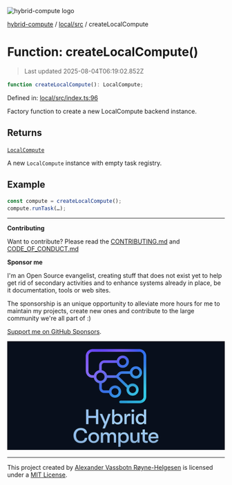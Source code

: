 <div><img alt="hybrid-compute logo" src="https://raw.githubusercontent.com/phun-ky/hybrid-compute/main/public/logo-hybrid-compute-horizontal-colored-package.svg?raw=true" style="max-height:32px;"/></div>

[hybrid-compute](../../../README.md) / [local/src](../README.md) /
createLocalCompute

# Function: createLocalCompute()

> Last updated 2025-08-04T06:19:02.852Z

```ts
function createLocalCompute(): LocalCompute;
```

Defined in:
[local/src/index.ts:96](https://github.com/phun-ky/hybrid-compute/blob/main/packages/local/src/index.ts#L96)

Factory function to create a new LocalCompute backend instance.

## Returns

[`LocalCompute`](../classes/LocalCompute.md)

A new `LocalCompute` instance with empty task registry.

## Example

```ts
const compute = createLocalCompute();
compute.runTask(…);
```

---

**Contributing**

Want to contribute? Please read the
[CONTRIBUTING.md](https://github.com/phun-ky/hybrid-compute/blob/main/CONTRIBUTING.md)
and
[CODE_OF_CONDUCT.md](https://github.com/phun-ky/hybrid-compute/blob/main/CODE_OF_CONDUCT.md)

**Sponsor me**

I'm an Open Source evangelist, creating stuff that does not exist yet to help
get rid of secondary activities and to enhance systems already in place, be it
documentation, tools or web sites.

The sponsorship is an unique opportunity to alleviate more hours for me to
maintain my projects, create new ones and contribute to the large community
we're all part of :)

[Support me on GitHub Sponsors](https://github.com/sponsors/phun-ky).

![@hybrid-compute banner with logo and text](https://github.com/phun-ky/hybrid-compute/blob/main/public/logo-banner.png?raw=true)

---

This project created by [Alexander Vassbotn Røyne-Helgesen](http://phun-ky.net)
is licensed under a [MIT License](https://choosealicense.com/licenses/mit/).

